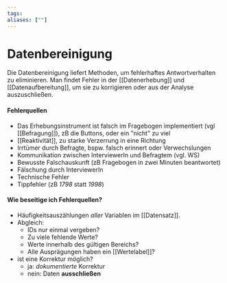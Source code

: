 ```yaml
---
tags:
aliases: [""]
---
```


# Datenbereinigung
Die Datenbereinigung liefert Methoden, um fehlerhaftes Antwortverhalten zu eliminieren.
Man findet Fehler in der [[Datenerhebung]] und [[Datenaufbereitung]], um sie zu korrigieren oder aus der Analyse auszuschließen.
#### Fehlerquellen
- Das Erhebungsinstrument ist falsch im Fragebogen implementiert (vgl [[Befragung]]), zB die Buttons, oder ein "nicht" zu viel
- [[Reaktivität]], zu starke Verzerrung in eine Richtung
- Irrtümer durch Befragte, bspw. falsch erinnert oder Verwechslungen
- Kommunikation zwischen InterviewerIn und Befragtem (vgl. WS)
- Bewusste Falschauskunft (zB Fragebogen in zwei Minuten beantwortet)
- Fälschung durch InterviewerIn
- Technische Fehler
- Tippfehler (zB *1798* statt *1998*)
#### Wie beseitige ich Fehlerquellen?
- Häufigkeitsauszählungen *aller* Variablen im [[Datensatz]].
- Abgleich:  
	- IDs nur einmal vergeben?  
	- Zu viele fehlende Werte?  
	- Werte innerhalb des gültigen Bereichs? 
	- Alle Ausprägungen haben ein [[Wertelabel]]?
- ist eine Korrektur möglich?
	- ja: *dokumentierte* Korrektur
	- nein: Daten **ausschließen**